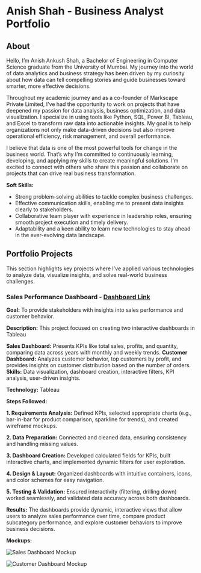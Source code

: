 # Anish Shah - Business Analyst Portfolio
## About
Hello, I’m Anish Ankush Shah, a Bachelor of Engineering in Computer Science graduate from the University of Mumbai. My journey into the world of data analytics and business strategy has been driven by my curiosity about how data can tell compelling stories and guide businesses toward smarter, more effective decisions.

Throughout my academic journey and as a co-founder of Markscape Private Limited, I’ve had the opportunity to work on projects that have deepened my passion for data analysis, business optimization, and data visualization. I specialize in using tools like Python, SQL, Power BI, Tableau, and Excel to transform raw data into actionable insights. My goal is to help organizations not only make data-driven decisions but also improve operational efficiency, risk management, and overall performance.

I believe that data is one of the most powerful tools for change in the business world. That’s why I’m committed to continuously learning, developing, and applying my skills to create meaningful solutions. I’m excited to connect with others who share this passion and collaborate on projects that can drive real business transformation.

**Soft Skills:**

- Strong problem-solving abilities to tackle complex business challenges.
- Effective communication skills, enabling me to present data insights clearly to stakeholders.
- Collaborative team player with experience in leadership roles, ensuring smooth project execution and timely delivery.
- Adaptability and a keen ability to learn new technologies to stay ahead in the ever-evolving data landscape.


## Portfolio Projects
This section highlights key projects where I’ve applied various technologies to analyze data, visualize insights, and solve real-world business challenges.

### Sales Performance Dashboard - [Dashboard Link](https://public.tableau.com/views/SalesandCustomerDashboard_17387665256840/SalesDashboard?:language=en-US&:sid=&:redirect=auth&:display_count=n&:origin=viz_share_link)
 
**Goal:**
To provide stakeholders with insights into sales performance and customer behavior.

**Description:**
This project focused on creating two interactive dashboards in Tableau

**Sales Dashboard:** Presents KPIs like total sales, profits, and quantity, comparing data across years with monthly and weekly trends.
**Customer Dashboard:** Analyzes customer behavior, top customers by profit, and provides insights on customer distribution based on the number of orders.
**Skills:**
Data visualization, dashboard creation, interactive filters, KPI analysis, user-driven insights.

**Technology:**
Tableau

**Steps Followed:**

**1. Requirements Analysis:**
Defined KPIs, selected appropriate charts (e.g., bar-in-bar for product comparison, sparkline for trends), and created wireframe mockups.

**2. Data Preparation:**
Connected and cleaned data, ensuring consistency and handling missing values.

**3. Dashboard Creation:**
Developed calculated fields for KPIs, built interactive charts, and implemented dynamic filters for user exploration.

**4. Design & Layout:**
Organized dashboards with intuitive containers, icons, and color schemes for easy navigation.

**5. Testing & Validation:**
Ensured interactivity (filtering, drilling down) worked seamlessly, and validated data accuracy across both dashboards.

**Results:**
The dashboards provide dynamic, interactive views that allow users to analyze sales performance over time, compare product subcategory performance, and explore customer behaviors to improve business decisions.

**Mockups:**

![Sales Dashboard Mockup](https://github.com/AnishShah26/Business-Analyst-Portfolio/blob/8bc21d9e5b0fabe17274841cdacc4d9e39a5ca64/Images/Sales%20Dashboard%20Mockup.png)

![Customer Dashboard Mockup](https://github.com/AnishShah26/Business-Analyst-Portfolio/blob/f80058784d9f8350f2881eb1098d0e37aa4dc688/Images/Customer%20Dashboard%20Mockup.png)
